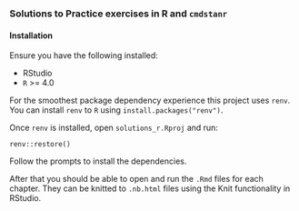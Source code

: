 ### Solutions to Practice exercises in R and `cmdstanr`

#### Installation

Ensure you have the following installed:

* RStudio
* `R` >= 4.0

For the smoothest package dependency experience this project uses `renv`. You can install `renv` to `R` using `install.packages("renv")`.

Once `renv` is installed, open `solutions_r.Rproj` and run:

```
renv::restore()
```

Follow the prompts to install the dependencies.

After that you should be able to open and run the `.Rmd` files for each chapter. They can be knitted to `.nb.html` files using the Knit functionality in RStudio.
